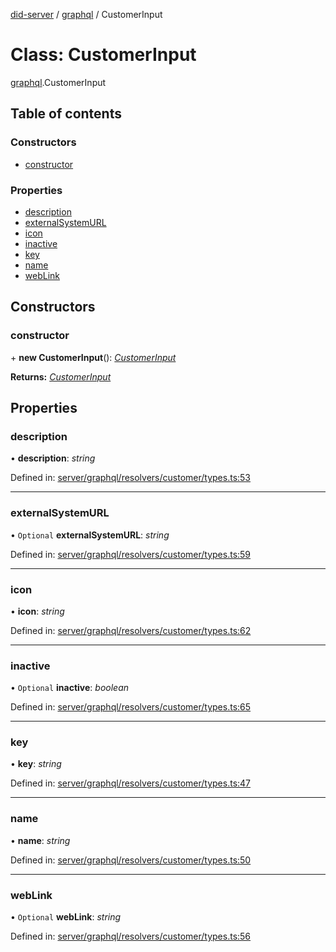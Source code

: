 [did-server](../README.md) / [graphql](../modules/graphql.md) / CustomerInput

# Class: CustomerInput

[graphql](../modules/graphql.md).CustomerInput

## Table of contents

### Constructors

- [constructor](graphql.customerinput.md#constructor)

### Properties

- [description](graphql.customerinput.md#description)
- [externalSystemURL](graphql.customerinput.md#externalsystemurl)
- [icon](graphql.customerinput.md#icon)
- [inactive](graphql.customerinput.md#inactive)
- [key](graphql.customerinput.md#key)
- [name](graphql.customerinput.md#name)
- [webLink](graphql.customerinput.md#weblink)

## Constructors

### constructor

\+ **new CustomerInput**(): [*CustomerInput*](graphql.customerinput.md)

**Returns:** [*CustomerInput*](graphql.customerinput.md)

## Properties

### description

• **description**: *string*

Defined in: [server/graphql/resolvers/customer/types.ts:53](https://github.com/Puzzlepart/did/blob/dev/server/graphql/resolvers/customer/types.ts#L53)

___

### externalSystemURL

• `Optional` **externalSystemURL**: *string*

Defined in: [server/graphql/resolvers/customer/types.ts:59](https://github.com/Puzzlepart/did/blob/dev/server/graphql/resolvers/customer/types.ts#L59)

___

### icon

• **icon**: *string*

Defined in: [server/graphql/resolvers/customer/types.ts:62](https://github.com/Puzzlepart/did/blob/dev/server/graphql/resolvers/customer/types.ts#L62)

___

### inactive

• `Optional` **inactive**: *boolean*

Defined in: [server/graphql/resolvers/customer/types.ts:65](https://github.com/Puzzlepart/did/blob/dev/server/graphql/resolvers/customer/types.ts#L65)

___

### key

• **key**: *string*

Defined in: [server/graphql/resolvers/customer/types.ts:47](https://github.com/Puzzlepart/did/blob/dev/server/graphql/resolvers/customer/types.ts#L47)

___

### name

• **name**: *string*

Defined in: [server/graphql/resolvers/customer/types.ts:50](https://github.com/Puzzlepart/did/blob/dev/server/graphql/resolvers/customer/types.ts#L50)

___

### webLink

• `Optional` **webLink**: *string*

Defined in: [server/graphql/resolvers/customer/types.ts:56](https://github.com/Puzzlepart/did/blob/dev/server/graphql/resolvers/customer/types.ts#L56)
